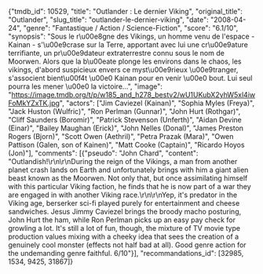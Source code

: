 {"tmdb_id": 10529, "title": "Outlander : Le dernier Viking", "original_title": "Outlander", "slug_title": "outlander-le-dernier-viking", "date": "2008-04-24", "genre": "Fantastique / Action / Science-Fiction", "score": "6.1/10", "synopsis": "Sous le r\u00e8gne des Vikings, un homme venu de l'espace - Kainan - s'\u00e9crase sur la Terre, apportant avec lui une cr\u00e9ature terrifiante, un pr\u00e9dateur extraterrestre connu sous le nom de Moorwen. Alors que la b\u00eate plonge les environs dans le chaos, les vikings, d'abord suspicieux envers ce myst\u00e9rieux \u00e9tranger, s'associent bient\u00f4t \u00e0 Kainan pour en venir \u00e0 bout. Lui seul pourra les mener \u00e0 la victoire...", "image": "https://image.tmdb.org/t/p/w185_and_h278_bestv2/wU1UKubX2yhW5xl4iwFoMkYZxTK.jpg", "actors": ["Jim Caviezel (Kainan)", "Sophia Myles (Freya)", "Jack Huston (Wulfric)", "Ron Perlman (Gunnar)", "John Hurt (Rothgar)", "Cliff Saunders (Boromir)", "Patrick Stevenson (Unferth)", "Aidan Devine (Einar)", "Bailey Maughan (Erick)", "John Nelles (Donal)", "James Preston Rogers (Bjorn)", "Scott Owen (Aethril)", "Petra Prazak (Mara)", "Owen Pattison (Galen, son of Kainen)", "Matt Cooke (Captain)", "Ricardo Hoyos (Jon)"], "comments": [{"pseudo": "John Chard", "content": "Outlandish!\r\n\r\nDuring the reign of the Vikings, a man from another planet crash lands on Earth and unfortunately brings with him a giant alien beast known as the Moorwen. Not only that, but once assimilating himself with this particular Viking faction, he finds that he is now part of a war they are engaged in with another Viking race.\r\n\r\nYep, it's predator in the Viking age, berserker sci-fi played purely for entertainment and cheese sandwiches. Jesus Jimmy Caviezel brings the broody macho posturing, John Hurt the ham, while Ron Perlman picks up an easy pay check for growling a lot. It's still a lot of fun, though, the mixture of TV movie type production values mixing with a cheeky idea that sees the creation of a genuinely cool monster (effects not half bad at all). Good genre action for the undemanding genre faithful. 6/10"}], "recommandations_id": [32985, 1534, 9425, 31867]}